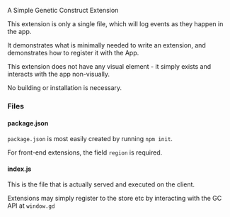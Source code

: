 A Simple Genetic Construct Extension

This extension is only a single file, which will log events as they happen in the app.

It demonstrates what is minimally needed to write an extension, and demonstrates how to register it with the App.

This extension does not have any visual element - it simply exists and interacts with the app non-visually.

No building or installation is necessary.

### Files

#### package.json

`package.json` is most easily created by running `npm init`.

For front-end extensions, the field `region` is required.

#### index.js

This is the file that is actually served and executed on the client.

Extensions may simply register to the store etc by interacting with the GC API at `window.gd`
